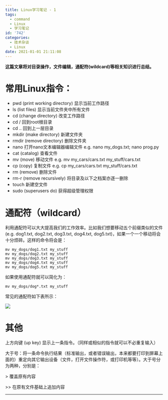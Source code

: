 ```yaml
---
title: Linux学习笔记 - 1
tags:
  - command
  - Linux
  - 学习笔记
id: '742'
categories:
  - 技术杂谈
  - Linux
date: 2021-01-01 21:11:08
---
```


**这篇文章将对目录操作，文件编辑，通配符(wildcard)等相关知识进行总结。**
<!-- more -->
# **常用Linux指令：**

*   pwd (print working directory) 显示当前工作路径
*   ls (list files) 显示当前文件夹中所有文件
*   cd (change directory) 改变工作路径
*   cd / 回到root根目录
*   cd .. 回到上一层目录
*   mkdir (make directory) 新建文件夹
*   rmdir (remove directory) 删除文件夹
*   nano 打开nano文本编辑器编辑文件 e.g. nano my\_dogs.txt; nano prog.py
*   cat (catalog) 查看文件
*   mv (move) 移动文件 e.g. mv my\_cars/cars.txt my\_stuff/cars.txt
*   cp (copy) 复制文件 e.g. cp my\_cars/cars.txt my\_stuff/cars.txt
*   rm (remove) 删除文件
*   rm-r (remove recursively) 将目录及以下之档案亦逐一删除
*   touch 新建空文件
*   sudo (superusers do) 获得超级管理权限

# **通配符（wildcard）**

利用通配符可以大大提高我们的工作效率。比如我们想要移动五个前缀类似的文件(e.g. dog1.txt, dog2.txt, dog3.txt, dog4.txt, dog5.txt)，如果一个一个移动将会十分烦碎。这样的命令将会是：

```
mv my_dogs/dog1.txt my_stuff
mv my_dogs/dog2.txt my_stuff
mv my_dogs/dog3.txt my_stuff
mv my_dogs/dog4.txt my_stuff
mv my_dogs/dog5.txt my_stuff
```

如果使用通配符就可以简化为：

```
mv my_dogs/dog*.txt my_stuff
```

常见的通配符如下表所示：

![](https://shileilei.com/wp-content/uploads/2021/01/image-5-1024x407.png)

# **其他**

上方向键 (up key) 显示上一条指令。（同样或相似的指令就可以不必重复输入）

大于号：将一条命令执行结果（标准输出，或者错误输出，本来都要打印到屏幕上面的）重定向其它输出设备（文件，打开文件操作符，或打印机等等）。大于号分为两种，分别是：

\> 覆盖原有内容

\>> 在原有文件基础上追加内容

* * *

